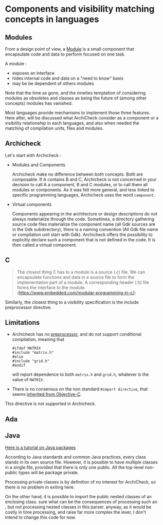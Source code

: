 # Components and visibility matching concepts in languages

## Modules

From a design point of view, a [Module](https://en.wikipedia.org/wiki/Modular_programming) is a small component that encapsulate code and data to perform focused on one task.

A module :

- exposes an interface
- hides internal code and data on a "need to know" basis
- may be be dependent of others modules

Note that the time as gone, and the nineties temptation of considering modules as obsoletes and classes as being the future of (among other concepts) modules has vanished.

Most languages provide mechanisms to implement those three features.
Here after, will be discussed what ArchiCheck consider as a component or a visibility relationship in each languages, and also when needed the matching of compilation units, files and modules.

## Archicheck

Let's start with Archicheck :

- Modules and Components

  Archicheck make no difference between both concepts. Both are composable. If A contains B and C, Archicheck is not concerned in your decision to call A a component, B and C modules, or to call them all modules or components.
  As it was felt more general, and less linked to specific programming languages, Archicheck uses the word `component`.

- Virtual components
  
  Components appearing in the architecture or design descriptions do not always materialize through the code. Sometimes, a directory gathering source code files materialize the component name (all Gdk sources are in the Gdk subdirectory), there is a naming convention (All Gdk file name or compilation unit start with Gdk).
  Archicheck offers the possibility to explicitly declare such a component that is not defined in the code.
  It is then called a virtual component.

## C

> The closest thing C has to a module is a source (.c) file. We can encapsulate functions and data in a source file to form the implementation part of a module. A corresponding header (.h) file forms the interface to the module.  
(https://www.embedded.com/modular-programming-in-c/)

Similarly, the closest thing to a visibility specification is the include preprocessor directive.

## Limitations
- Archicheck has no [preprocessor](https://en.wikipedia.org/wiki/C_preprocessor), and do not support conditional compilation, meaning that 
  ```
  #ifdef MATRIX
  #include "matrix.h"
  #else
  #include "grid.h"
  #endif
  ```
  will report dependence to both `matrix.h` and `grid.h`, whatever is the value of `MATRIX`.


- There is no consensus on the non standard `#import directive`, that seems [inherited from Objective-C](https://stackoverflow.com/questions/39280248/what-is-the-difference-between-import-and-include-in-c).
   
This directive is not supported in Archicheck.


## Ada

## Java

[Here is a tutorial on Java packages](https://docs.oracle.com/javase/tutorial/java/package/packages.html)


 According to Java standards and common Java practices,
every class stands in its own source file.
 However, it is possible to have multiple classes in a single
 file, provided that there is only one public.
 All the top-level non-public types will be package private.

 Processing private classes is by definition of no interest
 for ArchiCheck, so there is no problem in exiting here.

 On the other hand, it is possible to import the public
 nested classes of an enclosing class.
 sure what can be the consequences of processing such an
, but not processing nested classes in this parser.
 anyway, as it would be costly in time processing, and
 raise far more complex the lexer, I don't intend to
 change this code for now.